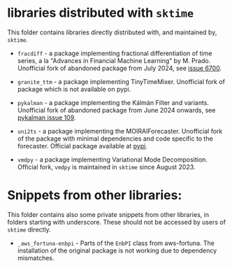 # libraries distributed with `sktime`

This folder contains libraries directly distributed with, and maintained by, `sktime`.

* `fracdiff` - a package implementing fractional differentiation of time series,
  a la "Advances in Financial Machine Learning" by M. Prado.
  Unofficial fork of abandoned package from July 2024,
  see [issue 6700](https://github.com/sktime/sktime/issues/6700).

* `granite_ttm` - a package implementing TinyTimeMixer.
  Unofficial fork of package which is not available on pypi.

* `pykalman` - a package implementing the Kálmán Filter and variants.
  Unofficial fork of abandoned package from June 2024 onwards,
  see [pykalman issue 109](https://github.com/pykalman/pykalman/issues/109).

* `uni2ts` - a package implementing the MOIRAIForecaster. Unofficial fork of
 the package with minimal dependencies and code specific to the forecaster.
 Official package available at [pypi](https://pypi.org/project/uni2ts/).

* `vmdpy` - a package implementing Variational Mode Decomposition.
  Official fork, `vmdpy` is maintained in `sktime` since August 2023.


# Snippets from other libraries:

This folder contains also some private snippets from other libraries,
in folders starting with underscore. These should not be accessed by users of `sktime` directly.

* `_aws_fortuna-enbpi` - Parts of the `EnbPI` class from aws-fortuna.
  The installation of the original package is not working due to dependency
  mismatches.
